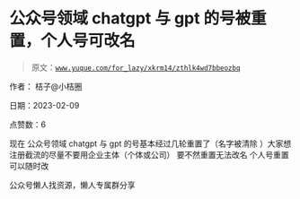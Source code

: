 # 公众号领域 chatgpt 与 gpt 的号被重置，个人号可改名

> 原文：[`www.yuque.com/for_lazy/xkrm14/zthlk4wd7bbeozbq`](https://www.yuque.com/for_lazy/xkrm14/zthlk4wd7bbeozbq)



作者： 桔子@小桔圈



日期：2023-02-09



点赞数：6

<ne-hole id="u53e5c323" data-lake-id="u53e5c323">

现在 公众号领域 chatgpt 与 gpt 的号基本经过几轮重置了（名字被清除 ）大家想注册截流的尽量不要用企业主体（个体或公司） 要不然重置无法改名 个人号重置可以随时改

<ne-hole id="u67d5c97b" data-lake-id="u67d5c97b">

公众号懒人找资源，懒人专属群分享

</ne-hole></ne-hole>